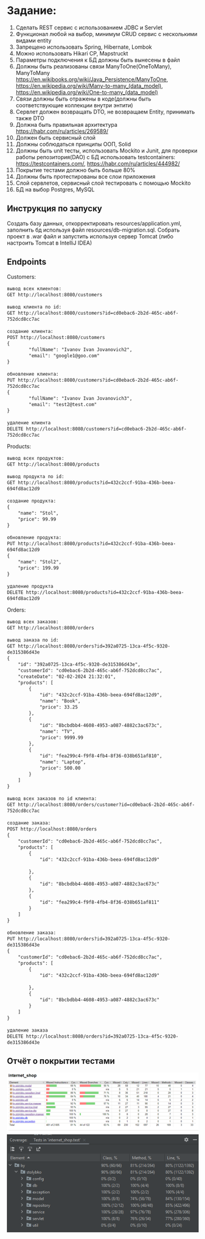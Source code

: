 # Задание:

1) Сделать REST сервис с использованием JDBC и Servlet
2) Функционал любой на выбор, минимум CRUD сервис с несколькими видами entity
3) Запрещено использовать Spring, Hibernate, Lombok
4) Можно использовать Hikari CP, Mapstruckt
5) Параметры подключения к БД должны быть вынесены в файл
6) Должны быть реализованы связи ManyToOne(OneToMany), ManyToMany https://en.wikibooks.org/wiki/Java_Persistence/ManyToOne, https://en.wikipedia.org/wiki/Many-to-many_(data_model), https://en.wikipedia.org/wiki/One-to-many_(data_model)
7) Связи должны быть отражены в коде(должны быть соответствующие коллекции внутри энтити)
8) Сервлет должен возвращать DTO, не возвращаем Entity, принимать также DTO
9) Должна быть правильная архитектура https://habr.com/ru/articles/269589/
10) Должен быть сервисный слой
11) Должны соблюдаться принципы ООП, Solid
12) Должны быть unit тесты, использовать Mockito и Junit, для проверки работы репозитория(DAO) с БД использовать testcontainers: https://testcontainers.com/, https://habr.com/ru/articles/444982/
13) Покрытие тестами должно быть больше 80%
14) Должны быть протестированы все слои приложения
15) Слой сервлетов, сервисный слой тестировать с помощью Mockito
16) БД на выбор Postgres, MySQL

Инструкция по запуску
---
Создать базу данных, откорректировать resources/application.yml, заполнить бд используя файл resources/db-migration.sql.
Собрать проект в .war файл и запустить используя сервер Tomcat (либо настроить Tomcat в IntelliJ IDEA)

Endpoints
---
Customers:
~~~
вывод всех клиентов:
GET http://localhost:8080/customers

вывод клиента по id:
GET http://localhost:8080/customers?id=cd0ebac6-2b2d-465c-ab6f-752dcd8cc7ac

создание клиента:
POST http://localhost:8080/customers
{
        "fullName": "Ivanov Ivan Jovanovich2",
        "email": "google1@goo.com"
}

обновление клиента:
PUT http://localhost:8080/customers?id=cd0ebac6-2b2d-465c-ab6f-752dcd8cc7ac
{
        "fullName": "Ivanov Ivan Jovanovich3",
        "email": "test2@test.com"
}

удаление клиента
DELETE http://localhost:8080/customers?id=cd0ebac6-2b2d-465c-ab6f-752dcd8cc7ac
~~~
Products:
~~~
вывод всех продуктов:
GET http://localhost:8080/products

вывод продукта по id:
GET http://localhost:8080/products?id=432c2ccf-91ba-436b-beea-694fd8ac12d9

создание продукта:
{
    "name": "Stol",
    "price": 99.99
}

обновление продукта:
PUT http://localhost:8080/products?id=432c2ccf-91ba-436b-beea-694fd8ac12d9
{
    "name": "Stol2",
    "price": 199.99
}

удаление продукта
DELETE http://localhost:8080/products?id=432c2ccf-91ba-436b-beea-694fd8ac12d9
~~~
Orders:
~~~
вывод всех заказов:
GET http://localhost:8080/orders

вывод заказа по id:
GET http://localhost:8080/orders?id=392a0725-13ca-4f5c-9320-de315386d43e
{
    "id": "392a0725-13ca-4f5c-9320-de315386d43e",
    "customerId": "cd0ebac6-2b2d-465c-ab6f-752dcd8cc7ac",
    "createDate": "02-02-2024 21:32:01",
    "products": [
        {
            "id": "432c2ccf-91ba-436b-beea-694fd8ac12d9",
            "name": "Book",
            "price": 33.25
        },
        {
            "id": "8bcbdbb4-4608-4953-a087-4882c3ac673c",
            "name": "TV",
            "price": 9999.99
        },
        {
            "id": "fea299c4-f9f8-4fb4-8f36-038b651af810",
            "name": "Laptop",
            "price": 500.00
        }
    ]
}

вывод всех заказов по id клиента:
GET http://localhost:8080/orders/customer?id=cd0ebac6-2b2d-465c-ab6f-752dcd8cc7ac

создание заказа:
POST http://localhost:8080/orders
{
    "customerId": "cd0ebac6-2b2d-465c-ab6f-752dcd8cc7ac",
    "products": [
        {
            "id": "432c2ccf-91ba-436b-beea-694fd8ac12d9"

        },
        {
            "id": "8bcbdbb4-4608-4953-a087-4882c3ac673c"
        },
        {
            "id": "fea299c4-f9f8-4fb4-8f36-038b651af811"
        }
    ]
}

обновление заказа:
PUT http://localhost:8080/orders?id=392a0725-13ca-4f5c-9320-de315386d43e
{
    "customerId": "cd0ebac6-2b2d-465c-ab6f-752dcd8cc7ac",
    "products": [
        {
            "id": "432c2ccf-91ba-436b-beea-694fd8ac12d9"

        },
        {
            "id": "8bcbdbb4-4608-4953-a087-4882c3ac673c"
        }
    ]
}

удаление заказа
DELETE http://localhost:8080/orders?id=392a0725-13ca-4f5c-9320-de315386d43e
~~~

Отчёт о покрытии тестами
---
![test1](img/test1.png)
![test2](img/test2.png)